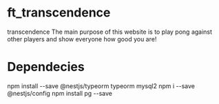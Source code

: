 # ft_transcendence
transcendence
The main purpose of this website is to play pong against other players and show everyone
how good you are!

# Dependecies

npm install --save @nestjs/typeorm typeorm mysql2
npm i --save @nestjs/config
npm install pg --save
